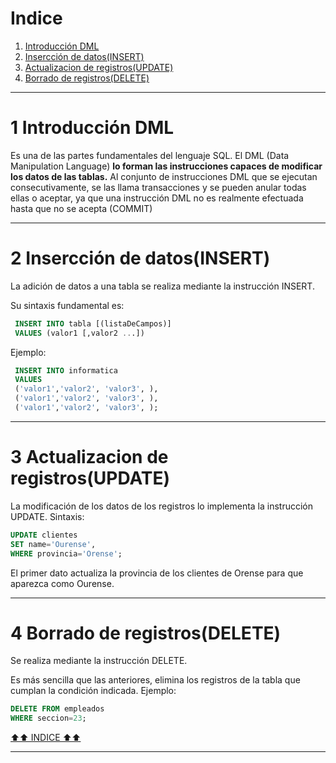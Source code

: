 # Indice

1. [Introducción DML](#1)
2. [Insercción de datos(INSERT)](#2)
3. [Actualizacion de registros(UPDATE)](#3)
4. [Borrado de registros(DELETE)](#4)
	
***

# 1 Introducción DML <a name="1"></a>

Es una de las partes fundamentales del lenguaje SQL. El DML (Data Manipulation Language) __lo forman las instrucciones capaces de modificar los datos de las tablas.__ Al conjunto de instrucciones DML que se ejecutan consecutivamente, se las llama transacciones y se pueden anular todas ellas o aceptar, ya que una instrucción DML no es realmente efectuada hasta que no se acepta (COMMIT)

___

# 2 Insercción de datos(INSERT) <a name="2"></a>

La adición de datos a una tabla se realiza mediante la instrucción INSERT. 

  Su sintaxis fundamental es:
  
 ~~~SQL
  INSERT INTO tabla [(listaDeCampos)]
  VALUES (valor1 [,valor2 ...])
~~~
Ejemplo:

 ~~~SQL
  INSERT INTO informatica
  VALUES 
  ('valor1','valor2', 'valor3', ),
  ('valor1','valor2', 'valor3', ),
  ('valor1','valor2', 'valor3', );
~~~

___

# 3 Actualizacion de registros(UPDATE) <a name="3"></a>

La modificación de los datos de los registros lo implementa la instrucción UPDATE. 
Sintaxis:

 ~~~SQL
UPDATE clientes
SET name='Ourense',
WHERE provincia='Orense';
~~~
El primer dato actualiza la provincia de los clientes de Orense para que aparezca
como Ourense. 

___

# 4 Borrado de registros(DELETE) <a name="4"></a>

Se realiza mediante la instrucción DELETE.

Es más sencilla que las anteriores, elimina los registros de la tabla que cumplan
la condición indicada. Ejemplo:

 ~~~SQL
DELETE FROM empleados
WHERE seccion=23;
 ~~~
 
 [⬆⬆ INDICE ⬆⬆](#Indice)

***

